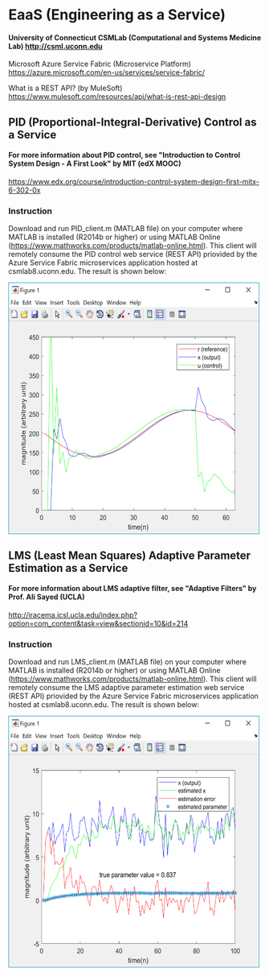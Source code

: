 # EaaS (Engineering as a Service)
#### University of Connecticut CSMLab (Computational and Systems Medicine Lab) http://csml.uconn.edu
Microsoft Azure Service Fabric (Microservice Platform) https://azure.microsoft.com/en-us/services/service-fabric/

What is a REST API? (by MuleSoft) https://www.mulesoft.com/resources/api/what-is-rest-api-design
## PID (Proportional-Integral-Derivative) Control as a Service
#### For more information about PID control, see "Introduction to Control System Design - A First Look" by MIT (edX MOOC) 
https://www.edx.org/course/introduction-control-system-design-first-mitx-6-302-0x
### Instruction
Download and run PID_client.m (MATLAB file) on your computer where MATLAB is installed (R2014b or higher) or using MATLAB Online (https://www.mathworks.com/products/matlab-online.html). This client will remotely consume the PID control web service (REST API) priovided by the Azure Service Fabric microservices application hosted at csmlab8.uconn.edu. The result is shown below:

<img align="center" width="500" height="500" src="screenshots/pid_client.png">

## LMS (Least Mean Squares) Adaptive Parameter Estimation as a Service
#### For more information about LMS adaptive filter, see "Adaptive Filters" by Prof. Ali Sayed (UCLA) 
http://iracema.icsl.ucla.edu/index.php?option=com_content&task=view&sectionid=10&id=214
### Instruction
Download and run LMS_client.m (MATLAB file) on your computer where MATLAB is installed (R2014b or higher) or using MATLAB Online (https://www.mathworks.com/products/matlab-online.html). This client will remotely consume the LMS adaptive parameter estimation web service (REST API) priovided by the Azure Service Fabric microservices application hosted at csmlab8.uconn.edu. The result is shown below:

<img align="center" width="500" height="500" src="screenshots/lms_client2.png">



